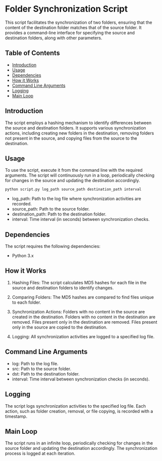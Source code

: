 # Folder Synchronization Script

This script facilitates the synchronization of two folders, ensuring that the content of the destination folder matches that of the source folder. It provides a command-line interface for specifying the source and destination folders, along with other parameters.

## Table of Contents
- [Introduction](#introduction)
- [Usage](#usage)
- [Dependencies](#dependencies)
- [How it Works](#how-it-works)
- [Command Line Arguments](#command-line-arguments)
- [Logging](#logging)
- [Main Loop](#main-loop)

## Introduction

The script employs a hashing mechanism to identify differences between the source and destination folders. It supports various synchronization actions, including creating new folders in the destination, removing folders not present in the source, and copying files from the source to the destination.

## Usage

To use the script, execute it from the command line with the required arguments. The script will continuously run in a loop, periodically checking for changes in the source and updating the destination accordingly.

```bash
python script.py log_path source_path destination_path interval
```

- log_path: Path to the log file where synchronization activities are recorded.
- source_path: Path to the source folder.
- destination_path: Path to the destination folder.
- interval: Time interval (in seconds) between synchronization checks.

## Dependencies
The script requires the following dependencies:

- Python 3.x

## How it Works
1. Hashing Files:
The script calculates MD5 hashes for each file in the source and destination folders to identify changes.

2. Comparing Folders:
The MD5 hashes are compared to find files unique to each folder.

3. Synchronization Actions:
Folders with no content in the source are created in the destination.
Folders with no content in the destination are removed.
Files present only in the destination are removed.
Files present only in the source are copied to the destination.

4. Logging:
All synchronization activities are logged to a specified log file.

## Command Line Arguments
- log: Path to the log file.
- src: Path to the source folder.
- dst: Path to the destination folder.
- interval: Time interval between synchronization checks (in seconds).

## Logging
The script logs synchronization activities to the specified log file. Each action, such as folder creation, removal, or file copying, is recorded with a timestamp.

## Main Loop
The script runs in an infinite loop, periodically checking for changes in the source folder and updating the destination accordingly. The synchronization process is logged at each iteration.

